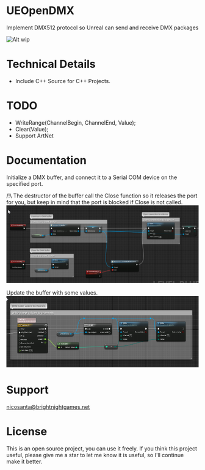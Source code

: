# UEOpenDMX
Implement DMX512 protocol so Unreal can send and receive DMX packages

![Alt wip](https://s3.amazonaws.com/snd-store/a/26553114/02_02_18_508408464_aab_560x292.jpg)

# Technical Details

* Include C++ Source for C++ Projects.

# TODO

* WriteRange(ChannelBegin, ChannelEnd, Value);
* Clear(Value);
* Support ArtNet

# Documentation
Initialize a DMX buffer, and connect it to a Serial COM device on the specified port.

/!\ The destructor of the buffer call the Close function so it releases the port for you, but keep in mind that the port is blocked if Close is not called.
![Alt Init](Documentation/BlueprintInit.png)

Update the buffer with some values.
![Alt Update](Documentation/BlueprintUpdate.png)

# Support
nicosanta@brightnightgames.net

# License
This is an open source project, you can use it freely. If you think this project useful, please give me a star to let me know it is useful, so I'll continue make it better.
